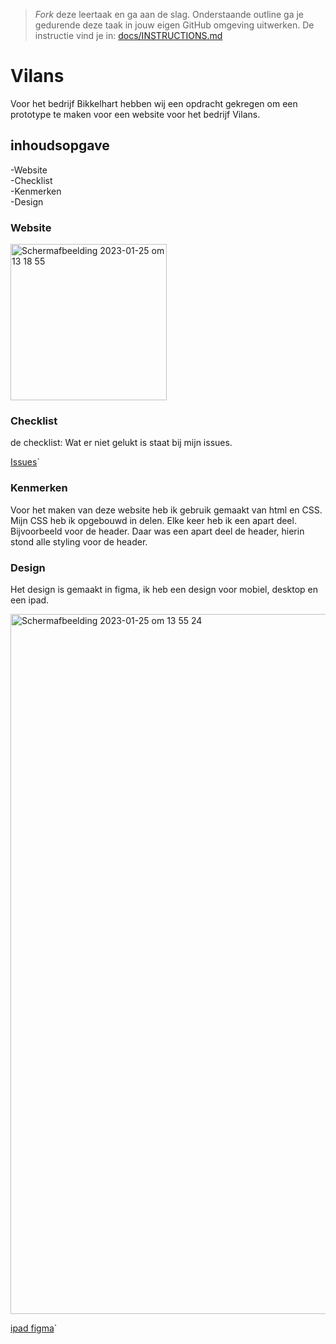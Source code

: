 > _Fork_ deze leertaak en ga aan de slag. Onderstaande outline ga je gedurende deze taak in jouw eigen GitHub omgeving uitwerken. De instructie vind je in: [docs/INSTRUCTIONS.md](docs/INSTRUCTIONS.md)

# Vilans 

Voor het bedrijf Bikkelhart hebben wij een opdracht gekregen om een prototype te maken voor een website voor het bedrijf Vilans.


## inhoudsopgave

-Website <br>
-Checklist <br>
-Kenmerken <br>
-Design <br>

### Website

<img width="250" alt="Schermafbeelding 2023-01-25 om 13 18 55" src="https://user-images.githubusercontent.com/112856687/214561810-1d047648-1797-4758-8d5b-fde707e41eda.png"> 

### Checklist

de checklist: Wat er niet gelukt is staat bij mijn issues.

[Issues](https://github.com/anoukbruinn/the-startup-responsive-interactieve-website/issues)`


### Kenmerken
Voor het maken van deze website heb ik gebruik gemaakt van html en CSS. Mijn CSS heb ik opgebouwd in delen. Elke keer heb ik een apart deel. Bijvoorbeeld voor de header. Daar was een apart deel de header, hierin stond alle styling voor de header. 

### Design 

Het design is gemaakt in figma, ik heb een design voor mobiel, desktop en een ipad.

<img width="1120" alt="Schermafbeelding 2023-01-25 om 13 55 24" src="https://user-images.githubusercontent.com/112856687/214568787-29e94c3e-ab1d-4c47-85e7-f9d47e5439e1.png">

[ipad figma]([Issues](https://github.com/anoukbruinn/the-startup-responsive-interactieve-website/issues)`)`
